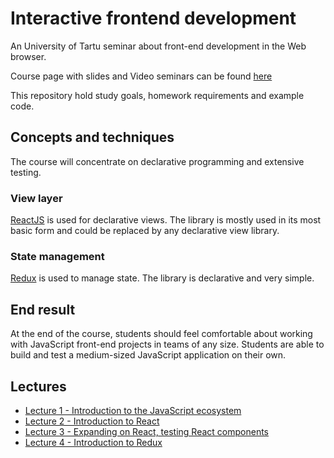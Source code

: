 # Interactive frontend development
An University of Tartu seminar about front-end development in the Web browser.

Course page with slides and Video seminars can be found [here](https://courses.cs.ut.ee/2018/react/spring/)

This repository hold study goals, homework requirements and example code.

## Concepts and techniques
The course will concentrate on declarative programming and extensive testing.

### View layer
[ReactJS](https://facebook.github.io/react/) is used for declarative views.
The library is mostly used in its most basic form and could be replaced by any declarative view library.

### State management
[Redux](http://redux.js.org/) is used to manage state.
The library is declarative and very simple.

## End result
At the end of the course, students should feel comfortable about working with
JavaScript front-end projects in teams of any size. Students are able to build
and test a medium-sized JavaScript application on their own.

## Lectures
* [Lecture 1 - Introduction to the JavaScript ecosystem](./lecture_1/README.md)
* [Lecture 2 - Introduction to React](./lecture_2/README.md)
* [Lecture 3 - Expanding on React, testing React components](./lecture_3/README.md)
* [Lecture 4 - Introduction to Redux](./lecture_4/README.md)
